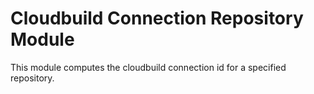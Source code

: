 # Cloudbuild Connection Repository Module

This module computes the cloudbuild connection id for a specified repository.
